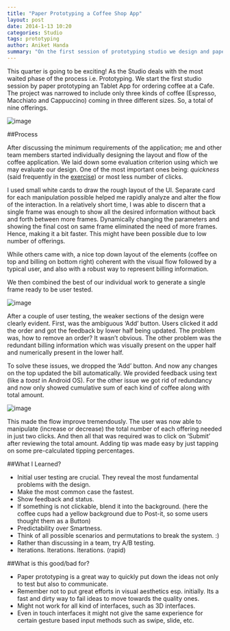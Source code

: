 ```yaml
---
title: "Paper Prototyping a Coffee Shop App"
layout: post
date: 2014-1-13 10:20
categories: Studio
tags: prototyping
author: Aniket Handa
summary: "On the first session of prototyping studio we design and paper prototype an App used to be used for ordering coffee at a Cafe..."
---
```


This quarter is going to be exciting! As the Studio deals with the most waited phase of the process i.e. Prototyping. We start the first studio session by paper prototyping an Tablet App for ordering coffee at a Cafe. The project was narrowed to include only three kinds of coffee (Espresso, Macchiato and Cappuccino) coming in three different sizes. So, a total of nine offerings.

![image](https://dl.dropboxusercontent.com/u/23289062/siteImages/Studio/Q2/W1/4.jpg)

##Process

After discussing the minimum requirements of the application; me and other team members started individually designing the layout and flow of the coffee application. We laid down some evaluation criterion using which we may evaluate our design. One of the most important ones being: _quickness_ (said frequently in the [exercise](http://blogs.uw.edu/hcid521/exercises#e1)) or most less number of clicks.

I used small white cards to draw the rough layout of the UI. Separate card for each manipulation possible helped me rapidly analyze and alter the flow of the interaction. In a relatively short time, I was able to discern that a single frame was enough to show all the desired information without back and forth between more frames. Dynamically changing the parameters and showing the final cost on same frame eliminated the need of more frames. Hence, making it a bit faster. This might have been possible due to low number of offerings. 

While others came with, a nice top down layout of the elements (coffee on top and billing on bottom right) coherent with the visual flow followed by a typical user, and also with a robust way to represent billing information.

We then combined the best of our individual work to generate a single frame ready to be user tested.

![image](https://dl.dropboxusercontent.com/u/23289062/siteImages/Studio/Q2/W1/2.jpg)

After a couple of user testing, the weaker sections of the design were clearly evident. First, was the ambiguous ‘Add’ button. Users clicked it add the order and got the feedback by lower half being updated. The problem was, how to remove an order? It wasn’t obvious. The other problem was the redundant billing information which was visually present on the upper half and numerically present in the lower half. 

To solve these issues, we dropped the ‘Add’ button. And now any changes on the top updated the bill automatically. We provided feedback using text (like a _toast_ in Android OS). For the other issue we got rid of redundancy and now only showed cumulative sum of each kind of coffee along with total amount.

![image](https://dl.dropboxusercontent.com/u/23289062/siteImages/Studio/Q2/W1/3.jpg)

This made the flow improve tremendously. The user was now able to manipulate (increase or decrease) the total number of each offering needed in just two clicks. And then all that was required was to click on ‘Submit’ after reviewing the total amount. Adding tip was made easy by just tapping on some pre-calculated tipping percentages. 

##What I Learned?
* Initial user testing are crucial. They reveal the most fundamental problems with the design.
* Make the most common case the fastest.
* Show feedback and status.
* If something is not clickable, blend it into the background. (here the coffee cups had a yellow background due to Post-it, so some users thought them as a Button)
* Predictability over Smartness.
* Think of all possible scenarios and permutations to break the system. :)
* Rather than discussing in a team, try A/B testing.
* Iterations. Iterations. Iterations. (rapid)

##What is this good/bad for?
* Paper prototyping is a great way to quickly put down the ideas not only to test but also to communicate.
* Remember not to put great efforts in visual aesthetics esp. initially. Its a fast and dirty way to fail ideas to move towards the quality ones.
* Might not work for all kind of interfaces, such as 3D interfaces.
* Even in touch interfaces it might not give the same experience for certain gesture based input methods such as swipe, slide, etc.